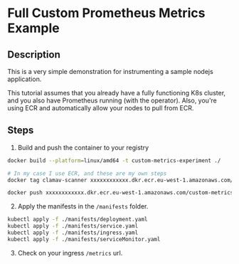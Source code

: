 # Full Custom Prometheus Metrics Example

## Description

This is a very simple demonstration for instrumenting a sample nodejs application.

This tutorial assumes that you already have a fully functioning K8s cluster, and you also have Prometheus running (with the operator). Also, you're using ECR and automatically allow your nodes to pull from ECR.

## Steps

1. Build and push the container to your registry

```bash
docker build --platform=linux/amd64 -t custom-metrics-experiment ./

# In my case I use ECR, and these are my own steps
docker tag clamav-scanner xxxxxxxxxxxx.dkr.ecr.eu-west-1.amazonaws.com/custom-metrics-experiment:latest

docker push xxxxxxxxxxxx.dkr.ecr.eu-west-1.amazonaws.com/custom-metrics-experiment:latest
```

2. Apply the manifests in the `/manifests` folder.

```bash
kubectl apply -f ./manifests/deployment.yaml
kubectl apply -f ./manifests/service.yaml
kubectl apply -f ./manifests/ingress.yaml
kubectl apply -f ./manifests/serviceMonitor.yaml
```

3. Check on your ingress `/metrics` url.
